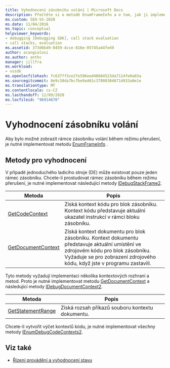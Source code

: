 ```yaml
---
title: Vyhodnocení zásobníku volání | Microsoft Docs
description: Přečtěte si o metodě EnumFrameInfo a o tom, jak ji implementovat pro zobrazení rámců zásobníku volání v průběhu režimu přerušení.
ms.custom: SEO-VS-2020
ms.date: 11/04/2016
ms.topic: conceptual
helpviewer_keywords:
- debugging [Debugging SDK], call stack evaluation
- call stacks, evaluation
ms.assetid: 373d6b49-0459-4cce-816e-05745a44fe49
author: acangialosi
ms.author: anthc
manager: jillfra
ms.workload:
- vssdk
ms.openlocfilehash: fc637ff3ce2fe596eed48684523da7114fe0a03a
ms.sourcegitcommit: 8e9c38da7bcfbe9a461c378083846714933a0e1e
ms.translationtype: MT
ms.contentlocale: cs-CZ
ms.lasthandoff: 12/09/2020
ms.locfileid: "96914670"
---
```

# <a name="call-stack-evaluation"></a>Vyhodnocení zásobníku volání
Aby bylo možné zobrazit rámce zásobníku volání během režimu přerušení, je nutné implementovat metodu [EnumFrameInfo](../../extensibility/debugger/reference/idebugthread2-enumframeinfo.md) .

## <a name="methods-for-evaluation"></a>Metody pro vyhodnocení
 V případě jednoduchého ladicího stroje (DE) může existovat pouze jeden rámec zásobníku. Chcete-li prostudovat rámec zásobníku během režimu přerušení, je nutné implementovat následující metody [IDebugStackFrame2](../../extensibility/debugger/reference/idebugstackframe2.md).

|Metoda|Popis|
|------------|-----------------|
|[GetCodeContext](../../extensibility/debugger/reference/idebugstackframe2-getcodecontext.md)|Získá kontext kódu pro blok zásobníku. Kontext kódu představuje aktuální ukazatel instrukcí v rámci bloku zásobníku.|
|[GetDocumentContext](../../extensibility/debugger/reference/idebugstackframe2-getdocumentcontext.md)|Získá kontext dokumentu pro blok zásobníku. Kontext dokumentu představuje aktuální umístění ve zdrojovém kódu pro blok zásobníku. Vyžaduje se pro zobrazení zdrojového kódu, když jste v programu zastavili.|

 Tyto metody vyžadují implementaci několika kontextových rozhraní a metod. Proto je nutné implementovat metodu [GetDocumentContext](../../extensibility/debugger/reference/idebugcodecontext2-getdocumentcontext.md) a následující metody [IDebugDocumentContext2](../../extensibility/debugger/reference/idebugdocumentcontext2.md).

|Metoda|Popis|
|------------|-----------------|
|[GetStatementRange](../../extensibility/debugger/reference/idebugdocumentcontext2-getstatementrange.md)|Získá rozsah příkazů souboru kontextu dokumentu.|

 Chcete-li vytvořit výčet kontextů kódu, je nutné implementovat všechny metody [IEnumDebugCodeContexts2](../../extensibility/debugger/reference/ienumdebugcodecontexts2.md).

## <a name="see-also"></a>Viz také
- [Řízení provádění a vyhodnocení stavu](../../extensibility/debugger/execution-control-and-state-evaluation.md)
